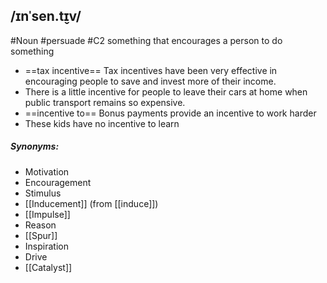 ## /ɪnˈsen.t̬ɪv/
#Noun #persuade
#C2
something that encourages a person to do something

- ==tax incentive==
Tax incentives have been very effective in encouraging people to save and invest more of their income.
- There is a little incentive for people to leave their cars at home when public transport remains so expensive.
- ==incentive to==
Bonus payments provide an incentive to work harder
- These kids have no incentive to learn


##### Synonyms:
- Motivation
- Encouragement
- Stimulus
- [[Inducement]] (from [[induce]])
- [[Impulse]]
- Reason
- [[Spur]]
- Inspiration
- Drive
- [[Catalyst]]